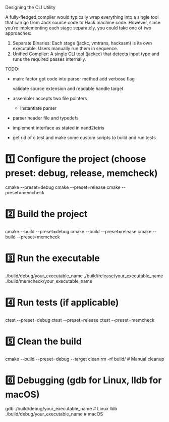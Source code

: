 Designing the CLI Utility

A fully-fledged compiler would typically wrap everything into a single tool that can go from Jack source code to Hack machine code. However, since you’re implementing each stage separately, you could take one of two approaches:
1.	Separate Binaries: Each stage (jackc, vmtrans, hackasm) is its own executable. Users manually run them in sequence.
2.	Unified Compiler: A single CLI tool (jackcc) that detects input type and runs the required passes internally.


TODO:
- main:
  factor gpt code into parser method
  add verbose flag 

  validate source extension and readable
  handle target 


  
- assembler accepts two file pointers 
  - instantiate parser
- parser header file and typedefs 
- implement interface as stated in nand2tetris 

- get rid of c test and make some custom scripts to build and run tests 







# 1️⃣ Configure the project (choose preset: debug, release, memcheck)
cmake --preset=debug
cmake --preset=release
cmake --preset=memcheck

# 2️⃣ Build the project
cmake --build --preset=debug
cmake --build --preset=release
cmake --build --preset=memcheck

# 3️⃣ Run the executable
./build/debug/your_executable_name
./build/release/your_executable_name
./build/memcheck/your_executable_name

# 4️⃣ Run tests (if applicable)
ctest --preset=debug
ctest --preset=release
ctest --preset=memcheck

# 5️⃣ Clean the build
cmake --build --preset=debug --target clean
rm -rf build/  # Manual cleanup

# 6️⃣ Debugging (gdb for Linux, lldb for macOS)
gdb ./build/debug/your_executable_name   # Linux
lldb ./build/debug/your_executable_name  # macOS